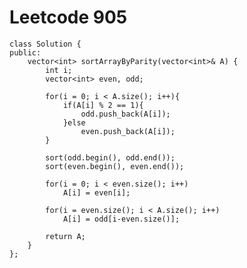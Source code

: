 # Leetcode 905
    class Solution {
    public:
        vector<int> sortArrayByParity(vector<int>& A) {
            int i;
            vector<int> even, odd;

            for(i = 0; i < A.size(); i++){
                if(A[i] % 2 == 1){
                    odd.push_back(A[i]);
                }else
                    even.push_back(A[i]);
            }

            sort(odd.begin(), odd.end());
            sort(even.begin(), even.end());

            for(i = 0; i < even.size(); i++)
                A[i] = even[i];

            for(i = even.size(); i < A.size(); i++)
                A[i] = odd[i-even.size()];

            return A;
        }
    };
